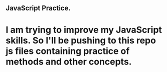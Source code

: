 ## JavaScript Practice.

# I am trying to improve my JavaScript skills. So I'll be pushing to this repo js files containing practice of methods and other concepts.
